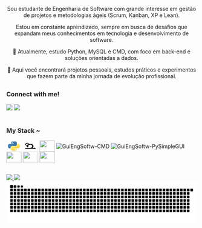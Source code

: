 <p align="center">Sou estudante de Engenharia de Software com grande interesse em gestão de projetos e metodologias ágeis (Scrum, Kanban, XP e Lean).
<p align="center">Estou em constante aprendizado, sempre em busca de desafios que expandam meus conhecimentos em tecnologia e desenvolvimento de software.
<p align="center">🚀 Atualmente, estudo Python, MySQL e CMD, com foco em back-end e soluções orientadas a dados.

<p align="center">📌 Aqui você encontrará projetos pessoais, estudos práticos e experimentos que fazem parte da minha jornada de evolução profissional.

##

<h3 align="left">Connect with me!</h3>
 <div> 
  <a href = "mailto:guinunez@icloud.com"><img src="https://img.shields.io/badge/-Icloud-%23333?style=for-the-badge&logo=icloud&logoColor=white" target="_blank"></a>
  <a href="https://www.linkedin.com/in/guilherme-lima-nuñez-8a3528169/" target="_blank"><img src="https://img.shields.io/badge/-LinkedIn-%230077B5?style=for-the-badge&logo=linkedin&logoColor=white" target="_blank"></a> 

<div style="display: inline_block"><br>
<h3 align="left">My Stack ~</h3>
  <img align="center" alt="GuiEngSoftw-Python" height="30" width="40" src="https://raw.githubusercontent.com/devicons/devicon/master/icons/python/python-original.svg">
 <img align="center" alt="GuiEngSoftw-Scrum" height="30" width="40"src= "https://raw.githubusercontent.com/vorillaz/devicons/ba75593fdf8d66496676a90cbf127d721f73e961/!SVG/scrum.svg">
<img align="center"src="https://cdn.jsdelivr.net/gh/devicons/devicon@latest/icons/jira/jira-original.svg"height="30" width="40" />
   <img align="center" alt="GuiEngSoftw-CMD" height="30"width="40"src="https://camo.githubusercontent.com/6a9b2776846a3a2bed4b0bef1abbb008567238c413970daf5133e566d3ba64e4/68747470733a2f2f75706c6f61642e77696b696d656469612e6f72672f77696b6970656469612f656e2f652f65662f436f6d6d616e645f70726f6d70745f69636f6e5f25323877696e646f77732532392e706e67">
 <img align="center" alt="GuiEngSoftw-PySimpleGUI" height="30" width="40" src="https://camo.githubusercontent.com/67969fe034088471dab39bcb8534fa88613bc893e47d41fa41ea2b57ddd31a16/68747470733a2f2f507953696d706c654755492e6e65742f696d616765732f656d6f6a69732f6e6577735f3131322e706e67">
 <img align="center"src="https://cdn.jsdelivr.net/gh/devicons/devicon@latest/icons/c/c-original.svg"height="30" width="40" />
<img  align="center"src="https://cdn.jsdelivr.net/gh/devicons/devicon@latest/icons/mysql/mysql-original.svg"height="30" width="40"  />
<img  align="center"src="https://cdn.jsdelivr.net/gh/devicons/devicon@latest/icons/git/git-plain.svg"height="30" width="40"/>
</div>

 ##

<div> 
<a href="https://beacons.ai/GuiEngSoftw">
<img height="180em" src="https://github-readme-stats.vercel.app/api?username=GuiEngSoftw&show_icons=true&theme=dark&include_all_commits=true&count_private=false"/>
<img height="180em" src="https://github-readme-stats.vercel.app/api/top=langs/?username=GuiEngSoftw&layout=compact&langs_count=168theme=dracula"/>
</div> 

<picture align="center">
  <source media="(prefers-color-scheme: dark)" srcset="https://raw.githubusercontent.com/GuiEngSoftw/GuiEngSoftw/output/github-contribution-grid-snake-dark.svg">
  <source media="(prefers-color-scheme: light)" srcset="https://raw.githubusercontent.com/GuiEngSoftw/GuiEngSoftw/output/github-contribution-grid-snake-dark.svg">
  <img align="center" alt="github contribution grid snake animation" src="https://raw.githubusercontent.com/GuiEngSoftw/GuiEngSoftw/output/github-contribution-grid-snake.svg">
</picture>
